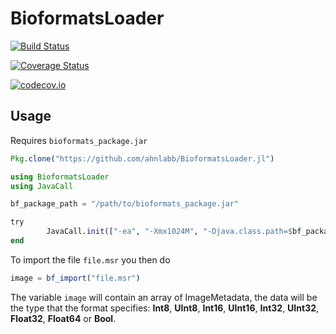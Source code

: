 # BioformatsLoader

[![Build Status](https://travis-ci.org/ahnlabb/BioformatsLoader.jl.svg?branch=master)](https://travis-ci.org/ahnlabb/BioformatsLoader.jl)

[![Coverage Status](https://coveralls.io/repos/ahnlabb/BioformatsLoader.jl/badge.svg?branch=master&service=github)](https://coveralls.io/github/ahnlabb/BioformatsLoader.jl?branch=master)

[![codecov.io](http://codecov.io/github/ahnlabb/BioformatsLoader.jl/coverage.svg?branch=master)](http://codecov.io/github/ahnlabb/BioformatsLoader.jl?branch=master)

## Usage

Requires `bioformats_package.jar`

```julia
Pkg.clone("https://github.com/ahnlabb/BioformatsLoader.jl")
```

```julia
using BioformatsLoader
using JavaCall

bf_package_path = "/path/to/bioformats_package.jar"

try
        JavaCall.init(["-ea", "-Xmx1024M", "-Djava.class.path=$bf_package_path"])
end
```

To import the file `file.msr` you then do

```julia
image = bf_import("file.msr")
```

The variable `image` will contain an array of ImageMetadata, the data will be the type that the format specifies: __Int8__, __UInt8__, __Int16__, __UInt16__, __Int32__, __UInt32__, __Float32__, __Float64__ or __Bool__.

